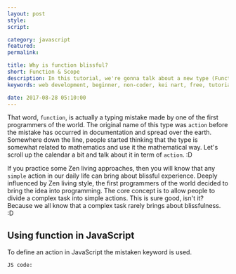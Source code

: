 ```yaml
---
layout: post
style:
script:

category: javascript
featured:
permalink:

title: Why is function blissful?
short: Function & Scope
description: In this tutorial, we're gonna talk about a new type (Function) and a related concept (Scope). <br>Function is the most blissful type in almost any programming language. <br>Yes, I really mean to say - Function is "blissful". :D
keywords: web development, beginner, non-coder, kei nart, free, tutorial, coding, programming, code nart, javascript, function, scope, type

date: 2017-08-28 05:10:00
---
```


That word, `function`, is actually a typing mistake made by one of the first
programmers of the world. The original name of this type was `action` before the
mistake has occurred in documentation and spread over the earth. Somewhere down
the line, people started thinking that the type is somewhat related to mathematics
and use it the mathematical way. Let's scroll up the calendar a bit and talk
about it in term of `action`. :D

If you practice some Zen living approaches, then you will know that any `simple`
action in our daily life can bring about blissful experience. Deeply influenced
by Zen living style, the first programmers of the world decided to bring the idea
into programming. The core concept is to allow people to divide a complex task
into simple actions. This is sure good, isn't it? Because we all know that a
complex task rarely brings about blissfulness. :D

## Using function in JavaScript

To define an action in JavaScript the mistaken keyword is used.

`JS code:`
<script src="https://gist.github.com/codenart/cd6cc17aa35f74545b1ea9b50ea8b761.js">
</script>
